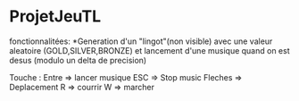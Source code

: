 # ProjetJeuTL

fonctionnalitées:
*Generation d'un "lingot"(non visible) avec une valeur aleatoire (GOLD,SILVER,BRONZE)
 et lancement d'une musique quand on est desus (modulo un delta de precision)


Touche :
Entre => lancer musique
ESC => Stop music
Fleches => Deplacement
R => courrir
W => marcher


